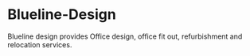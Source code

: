 Blueline-Design
===============

Blueline design provides Office design, office fit out, refurbishment and relocation services.
